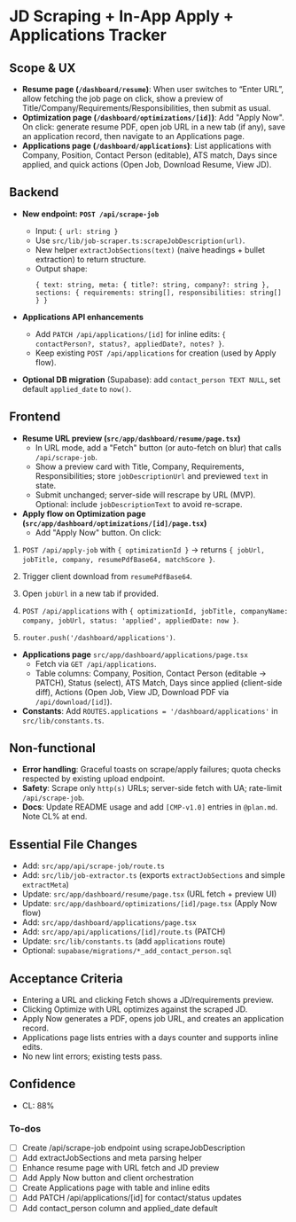<!-- 8dcd7e80-652b-4b4d-9ab4-3ac5d78fd943 c3a07228-a3c5-40bb-8fe5-dc442652d4f8 -->
# JD Scraping + In‑App Apply + Applications Tracker

## Scope & UX

- **Resume page (`/dashboard/resume`)**: When user switches to “Enter URL”, allow fetching the job page on click, show a preview of Title/Company/Requirements/Responsibilities, then submit as usual.
- **Optimization page (`/dashboard/optimizations/[id]`)**: Add "Apply Now". On click: generate resume PDF, open job URL in a new tab (if any), save an application record, then navigate to an Applications page.
- **Applications page (`/dashboard/applications`)**: List applications with Company, Position, Contact Person (editable), ATS match, Days since applied, and quick actions (Open Job, Download Resume, View JD).

## Backend

- **New endpoint: `POST /api/scrape-job`**
  - Input: `{ url: string }`
  - Use `src/lib/job-scraper.ts:scrapeJobDescription(url)`.
  - New helper `extractJobSections(text)` (naive headings + bullet extraction) to return structure.
  - Output shape:
    ```
    { text: string, meta: { title?: string, company?: string }, sections: { requirements: string[], responsibilities: string[] } }
    ```

- **Applications API enhancements**
  - Add `PATCH /api/applications/[id]` for inline edits: `{ contactPerson?, status?, appliedDate?, notes? }`.
  - Keep existing `POST /api/applications` for creation (used by Apply flow).
- **Optional DB migration** (Supabase): add `contact_person TEXT NULL`, set default `applied_date` to `now()`.

## Frontend

- **Resume URL preview (`src/app/dashboard/resume/page.tsx`)**
  - In URL mode, add a "Fetch" button (or auto-fetch on blur) that calls `/api/scrape-job`.
  - Show a preview card with Title, Company, Requirements, Responsibilities; store `jobDescriptionUrl` and previewed `text` in state.
  - Submit unchanged; server-side will rescrape by URL (MVP). Optional: include `jobDescriptionText` to avoid re-scrape.
- **Apply flow on Optimization page (`src/app/dashboard/optimizations/[id]/page.tsx`)**
  - Add "Apply Now" button. On click:

1) `POST /api/apply-job` with `{ optimizationId }` → returns `{ jobUrl, jobTitle, company, resumePdfBase64, matchScore }`.

2) Trigger client download from `resumePdfBase64`.

3) Open `jobUrl` in a new tab if provided.

4) `POST /api/applications` with `{ optimizationId, jobTitle, companyName: company, jobUrl, status: 'applied', appliedDate: now }`.

5) `router.push('/dashboard/applications')`.

- **Applications page** `src/app/dashboard/applications/page.tsx`
  - Fetch via `GET /api/applications`.
  - Table columns: Company, Position, Contact Person (editable → PATCH), Status (select), ATS Match, Days since applied (client-side diff), Actions (Open Job, View JD, Download PDF via `/api/download/[id]`).
- **Constants**: Add `ROUTES.applications = '/dashboard/applications'` in `src/lib/constants.ts`.

## Non‑functional

- **Error handling**: Graceful toasts on scrape/apply failures; quota checks respected by existing upload endpoint.
- **Safety**: Scrape only `http(s)` URLs; server-side fetch with UA; rate-limit `/api/scrape-job`.
- **Docs**: Update README usage and add `[CMP-v1.0]` entries in `@plan.md`. Note CL% at end.

## Essential File Changes

- Add: `src/app/api/scrape-job/route.ts`
- Add: `src/lib/job-extractor.ts` (exports `extractJobSections` and simple `extractMeta`)
- Update: `src/app/dashboard/resume/page.tsx` (URL fetch + preview UI)
- Update: `src/app/dashboard/optimizations/[id]/page.tsx` (Apply Now flow)
- Add: `src/app/dashboard/applications/page.tsx`
- Add: `src/app/api/applications/[id]/route.ts` (PATCH)
- Update: `src/lib/constants.ts` (add `applications` route)
- Optional: `supabase/migrations/*_add_contact_person.sql`

## Acceptance Criteria

- Entering a URL and clicking Fetch shows a JD/requirements preview.
- Clicking Optimize with URL optimizes against the scraped JD.
- Apply Now generates a PDF, opens job URL, and creates an application record.
- Applications page lists entries with a days counter and supports inline edits.
- No new lint errors; existing tests pass.

## Confidence

- CL: 88%

### To-dos

- [ ] Create /api/scrape-job endpoint using scrapeJobDescription
- [ ] Add extractJobSections and meta parsing helper
- [ ] Enhance resume page with URL fetch and JD preview
- [ ] Add Apply Now button and client orchestration
- [ ] Create Applications page with table and inline edits
- [ ] Add PATCH /api/applications/[id] for contact/status updates
- [ ] Add contact_person column and applied_date default